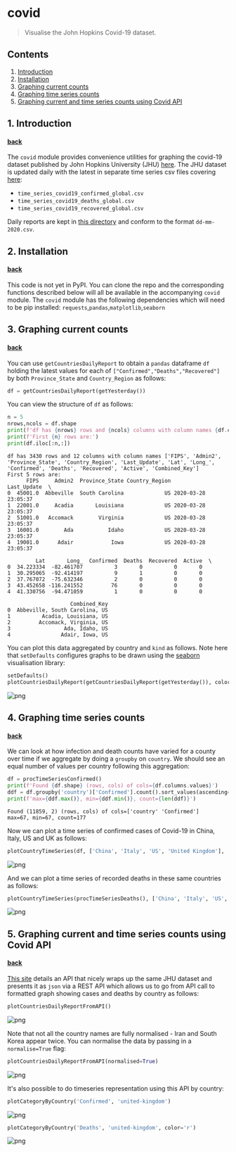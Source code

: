 # covid <a name="top-of-covid-notebook"></a>
> Visualise the John Hopkins Covid-19 dataset.


## Contents
1. [Introduction](#covid-intro)
2. [Installation](#covid-install)
3. [Graphing current counts](#covid-current)
4. [Graphing time series counts](#covid-timeseries)
5. [Graphing current and time series counts using Covid API](#covid-api)

## 1. Introduction <a name="covid-intro"></a>
#### [back](#top-of-covid-notebook)

The `covid` module provides convenience utilities for graphing the covid-19 dataset published by John Hopkins University (JHU) [here](https://github.com/CSSEGISandData/COVID-19).  The JHU dataset is updated daily with the latest in separate time series csv files covering [here](https://github.com/CSSEGISandData/COVID-19/tree/master/csse_covid_19_data/csse_covid_19_time_series):
* `time_series_covid19_confirmed_global.csv`
* `time_series_covid19_deaths_global.csv`
* `time_series_covid19_recovered_global.csv`

Daily reports are kept in [this directory](https://github.com/CSSEGISandData/COVID-19/blob/master/csse_covid_19_data/csse_covid_19_daily_reports) and conform to the format `dd-mm-2020.csv`.

## 2. Installation <a name="covid-install"></a>
#### [back](#top-of-covid-notebook)

This code is not yet in PyPI.  You can clone the repo and the corresponding functions described below will all be available in the accompanying `covid` module.  The `covid` module has the following dependencies which will need to be pip installed: `requests`,`pandas`,`matplotlib`,`seaborn`

## 3. Graphing current counts <a name="covid-current"></a>
#### [back](#top-of-covid-notebook)

You can use `getCountriesDailyReport` to obtain a `pandas` dataframe `df` holding the latest values for each of `["Confirmed","Deaths","Recovered"]` by both `Province_State` and `Country_Region` as follows:

```python
df = getCountriesDailyReport(getYesterday())
```

You can view the structure of `df` as follows:

```python
n = 5
nrows,ncols = df.shape
print(f'df has {nrows} rows and {ncols} columns with column names {df.columns.to_list()}')
print(f'First {n} rows are:')
print(df.iloc[:n,:])
```

    df has 3430 rows and 12 columns with column names ['FIPS', 'Admin2', 'Province_State', 'Country_Region', 'Last_Update', 'Lat', 'Long_', 'Confirmed', 'Deaths', 'Recovered', 'Active', 'Combined_Key']
    First 5 rows are:
          FIPS     Admin2  Province_State Country_Region         Last_Update  \
    0  45001.0  Abbeville  South Carolina             US 2020-03-28 23:05:37   
    1  22001.0     Acadia       Louisiana             US 2020-03-28 23:05:37   
    2  51001.0   Accomack        Virginia             US 2020-03-28 23:05:37   
    3  16001.0        Ada           Idaho             US 2020-03-28 23:05:37   
    4  19001.0      Adair            Iowa             US 2020-03-28 23:05:37   
    
             Lat       Long_  Confirmed  Deaths  Recovered  Active  \
    0  34.223334  -82.461707          3       0          0       0   
    1  30.295065  -92.414197          9       1          0       0   
    2  37.767072  -75.632346          2       0          0       0   
    3  43.452658 -116.241552         76       0          0       0   
    4  41.330756  -94.471059          1       0          0       0   
    
                        Combined_Key  
    0  Abbeville, South Carolina, US  
    1          Acadia, Louisiana, US  
    2         Accomack, Virginia, US  
    3                 Ada, Idaho, US  
    4                Adair, Iowa, US  


You can plot this data aggregated by country and `kind` as follows.  Note here that `setDefaults` configures graphs to be drawn using the [seaborn](https://seaborn.pydata.org/introduction.html) visualisation library:

```python
setDefaults()
plotCountriesDailyReport(getCountriesDailyReport(getYesterday()), color='r', kind='Deaths')
```


![png](docs/images/output_11_0.png)


## 4. Graphing time series counts <a name="covid-timeseries"></a>
#### [back](#top-of-covid-notebook)

We can look at how infection and death counts have varied for a county over time if we aggregate by doing a `groupby` on `country`.  We should see an equal number of values per country following this aggregation:  

```python
df = procTimeSeriesConfirmed()
print(f'Found {df.shape} (rows, cols) of cols={df.columns.values}')
ddf = df.groupby('country')['Confirmed'].count().sort_values(ascending=True)
print(f'max={ddf.max()}, min={ddf.min()}, count={len(ddf)}')
```

    Found (11859, 2) (rows, cols) of cols=['country' 'Confirmed']
    max=67, min=67, count=177


Now we can plot a time series of confirmed cases of Covid-19 in China, Italy, US and UK as follows:

```python
plotCountryTimeSeries(df, ['China', 'Italy', 'US', 'United Kingdom'], 'Confirmed')
```


![png](docs/images/output_16_0.png)


And we can plot a time series of recorded deaths in these same countries as follows:

```python
plotCountryTimeSeries(procTimeSeriesDeaths(), ['China', 'Italy', 'US', 'United Kingdom'], 'Deaths')
```


![png](docs/images/output_18_0.png)


## 5. Graphing current and time series counts using Covid API <a name="covid-api"></a>
#### [back](#top-of-covid-notebook)

[This site](https://covid19api.com/) details an API that nicely wraps up the same JHU dataset and presents it as `json` via a REST API which allows us to go from API call to formatted graph showing cases and deaths by country as follows:

```python
plotCountriesDailyReportFromAPI()
```


![png](docs/images/output_21_0.png)


Note that not all the country names are fully normalised - Iran and South Korea appear twice.  You can normalise the data by passing in a `normalise=True` flag:

```python
plotCountriesDailyReportFromAPI(normalised=True)
```


![png](docs/images/output_23_0.png)


It's also possible to do timeseries representation using this API by country:

```python
plotCategoryByCountry('Confirmed', 'united-kingdom')
```


![png](docs/images/output_25_0.png)


```python
plotCategoryByCountry('Deaths', 'united-kingdom', color='r')
```


![png](docs/images/output_26_0.png)

